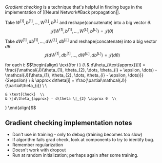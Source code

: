 
_Gradient checking_ is a technique that's helpful in finding bugs in the implementation of [[Neural Network#Back propagation]].

Take $W^{[1]}, b^{[1]}, \dots, W^{[L]}, b^{[L]}$ and reshape(concatenate) into a big vector $\theta$.
$$
\mathcal{J}(W^{[1]}, b^{[1]}, \dots, W^{[L]}, b^{[L]}) = \mathcal{J}(\theta)
$$

Take $dW^{[1]}, db^{[1]}, \dots, dW^{[L]}, db^{[L]}$ and reshape(concatenate) into a big vector $d\theta$.
$$
\mathcal{J}(dW^{[1]}, db^{[1]}, \dots, dW^{[L]}, db^{[L]}) = \mathcal{J}(d\theta)
$$

for each i:
	$$\begin{align} 
 \text{for i } \{\\
& d\theta_{\text{approx}}[i] = \frac{{\mathcal{J}(\theta_{1}, \theta_{2}, \dots, \theta_{i} + \epsilon, \dots) - \mathcal{J}(\theta_{1}, \theta_{2}, \dots, \theta_{i} - \epsilon, \dots)}}{2\epsilon} \\
& \approx d\theta[i] = \frac{\partial\mathcal{J}}{\partial\theta_{i}}  \\ \\

	& \text{Check}  \\
    & \|d\theta_{approx} - d\theta \|_{2} \approx 0  \\
\}
\end{align}$$
	
## Gradient checking implementation notes
- Don't use in training - only to debug (training becomes too slow)
- If algorithm fails grad check, look at components to try to identify bug.
- Remember regularization
- Doesn't work with dropout
- Run at random initialization; perhaps again after some training.


